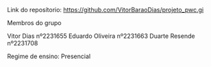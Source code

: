 Link do reposítorio: https://github.com/VitorBaraoDias/projeto_pwc.gi

Membros do grupo 

Vitor Dias nº2231655
Eduardo Oliveira nº2231663
Duarte Resende nº2231708

Regime de ensino: Presencial